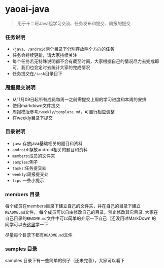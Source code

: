 # yaoai-java

> 用于十二班Java组学习交流、任务发布和提交、周报的提交

### 任务说明

* `/java`、`/android`两个目录下分别存放两个方向的任务
* 任务会持续更新，请大家持续关注
* 每个任务若无特殊说明都不会有截至时间，大家根据自己的情况尽力去完成即可，我们也会定时去统计大家的完成情况
* 任务提交在`/task`目录目下

### 周报提交说明

* 从11月09日起所有成员每周一之前需提交上周的学习进度和本周的安排
* 使用markdown文件提交
* 周报模版参考`/weekly/template.md`，可自行相应调整
* 在weekly目录下提交

### 目录说明

* `java`:存放java基础相关的题目和资料
* `android`:存放android相关的题目和资料
* `members`:成员的文件夹
* `samples`:例子
* `tasks`:任务提交处
* `weekly`:周报提交处
* `tips`:一些小提示

### members 目录

每个成员在members目录下建立自己的文件夹，并在自己的目录下建立`README.md`文件，
每个成员可以自由修改自己的目录，禁止修改其它目录.
大家在自己目录的`README.md`文件中可以简单的介绍一下自己（还没用过MarkDown
的同学可以去[这里](https://coding.net/help/doc/project/markdown.html)学一下

尽量每个目录下都有`README.md`文件

### samples 目录

samples 目录下有一些简单的例子（还未完善），大家可以看下
